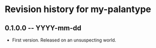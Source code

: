 # Revision history for my-palantype

## 0.1.0.0 -- YYYY-mm-dd

* First version. Released on an unsuspecting world.
